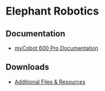 # Elephant Robotics

## Documentation

- [myCobot 600 Pro Documentation](https://docs.elephantrobotics.com/docs/gitbook-en/2-serialproduct/2.3-myCobot_Pro_600/2.3-myCobot_Pro_600.html)

## Downloads

- [Additional Files & Resources](https://docs.elephantrobotics.com/docs/myarm-pi-300-en/4-BasicApplication/4.5-files_download.html)
